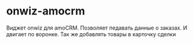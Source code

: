 # onwiz-amocrm
Виджет onwiz для amoCRM.
Позволяет педавать данные о заказах.
И двигает по воронке.
Так же добавлять товары в карточку сделки
